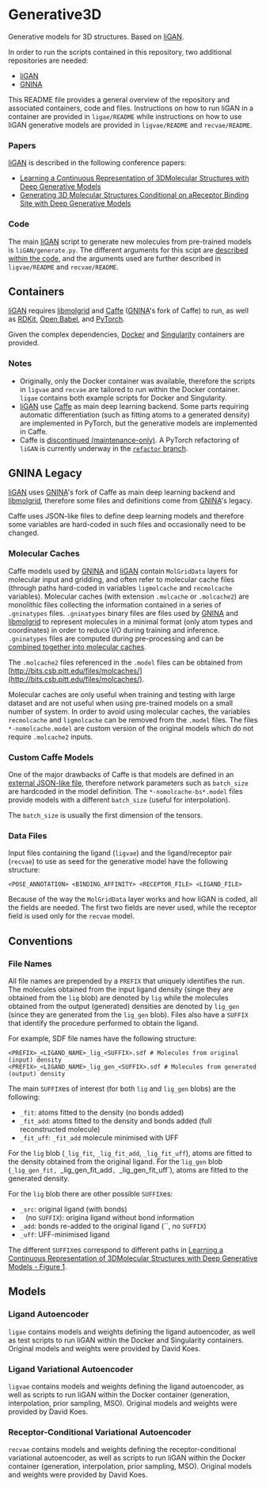 # Generative3D

Generative models for 3D structures. Based on [liGAN](https://github.com/mattragoza/liGAN).

In order to run the scripts contained in this repository, two additional repositories are needed:

* [liGAN](https://github.com/mattragoza/liGAN)
* [GNINA](https://github.com/gnina/gnina)

This README file provides a general overview of the repository and associated containers, code and files. Instructions on how to run liGAN in a container are provided in `ligae/README` while instructions on how to use liGAN generative models are provided in `ligvae/README` and `recvae/README`.

### Papers

[liGAN](https://github.com/mattragoza/liGAN) is described in the following conference papers:
* [Learning a Continuous Representation of 3DMolecular Structures with Deep Generative Models](https://arxiv.org/pdf/2010.08687.pdf)
* [Generating 3D Molecular Structures Conditional on aReceptor Binding Site with Deep Generative Models](https://arxiv.org/pdf/2010.14442.pdf)

### Code

The main [liGAN](https://github.com/mattragoza/liGAN) script to generate new molecules from pre-trained models is `liGAN/generate.py`. The different arguments for this scipt are [described within the code](https://github.com/mattragoza/liGAN/blob/6f235f2e998614c643f01361299d7560a1106c42/generate.py#L2262-L2320), and the arguments used are further described in `ligvae/README` and `recvae/README`.

## Containers

[liGAN](https://github.com/mattragoza/liGAN) requires [libmolgrid](https://github.com/gnina/libmolgrid) and [Caffe](https://caffe.berkeleyvision.org/) ([GNINA](https://github.com/gnina/gnina)'s fork of Caffe) to run, as well as [RDKit](https://github.com/rdkit/rdkit), [Open Babel](https://github.com/openbabel/openbabel), and [PyTorch](https://pytorch.org/).

Given the complex dependencies, [Docker](https://www.docker.com/) and [Singularity](https://sylabs.io/singularity/) containers are provided.

### Notes

* Originally, only the Docker container was available, therefore the scripts in `ligvae` and `recvae` are tailored to run within the Docker container. `ligae` contains both example scripts for Docker and Singularity.
* [liGAN](https://github.com/mattragoza/liGAN) use [Caffe](https://caffe.berkeleyvision.org/) as main deep learning backend. Some parts requiring automatic differentiation (such as fitting atoms to a generated density) are implemented in PyTorch, but the generative models are implemented in Caffe. 
* Caffe is [discontinued (maintenance-only)](https://github.com/BVLC/caffe/releases/tag/1.0). A PyTorch refactoring of `liGAN` is currently underway in the [`refactor` branch](https://github.com/mattragoza/liGAN/tree/refactor).
## GNINA Legacy

[liGAN](https://github.com/mattragoza/liGAN) uses [GNINA](https://github.com/gnina/gnina)'s fork of Caffe as main deep learning backend and [libmolgrid](https://github.com/gnina/libmolgrid), therefore some files and definitions come from [GNINA](https://github.com/gnina/gnina)'s legacy.

Caffe uses JSON-like files to define deep learning models and therefore some variables are hard-coded in such files and occasionally need to be changed.

### Molecular Caches

Caffe models used by [GNINA](https://github.com/gnina/gnina) and [liGAN](https://github.com/mattragoza/liGAN) contain `MolGridData` layers for molecular input and gridding, and often refer to molecular cache files (through paths hard-coded in variables `ligmolcache` and `recmolcache` variables). Molecular caches (with extension `.molcache` or `.molcache2`) are monolithic files collecting the information contained in a series of `.gninatypes` files. `.gninatypes` binary files are files used by [GNINA](https://github.com/gnina/gnina) and [libmolgrid](https://github.com/gnina/libmolgrid) to represent molecules in a minimal format (only atom types and coordinates) in order to reduce I/O during training and inference. `.gninatypes` files are computed during pre-processing and can be [combined together into molecular caches](https://github.com/gnina/scripts/blob/master/create_caches2.py).

The `.molcache2` files referenced in the `.model` files can be obtained from [http://bits.csb.pitt.edu/files/molcaches/](http://bits.csb.pitt.edu/files/molcaches/).

Molecular caches are only useful when training and testing with large dataset and are not useful when using pre-trained models on a small number of system. In order to avoid using molecular caches, the variables `recmolcache` and `ligmolcache` can be removed from the `.model` files. The files `*-nomolcache.model` are custom version of the original models which do not require `.molcache2` inputs.

### Custom Caffe Models

One of the major drawbacks of Caffe is that models are defined in an [external JSON-like file](https://caffe.berkeleyvision.org/tutorial/net_layer_blob.html), therefore network parameters such as `batch_size` are hardcoded in the model definition. The `*-nomolcache-bs*.model` files provide models with a different `batch_size` (useful for interpolation).

The `batch_size` is usually the first dimension of the tensors.

### Data Files

Input files containing the ligand (`ligvae`) and the ligand/receptor pair (`recvae`) to use as seed for the generative model have the following structure:
```
<POSE_ANNOTATION> <BINDING_AFFINITY> <RECEPTOR_FILE> <LIGAND_FILE>
```

Because of the way the `MolGridData` layer works and how liGAN is coded, all the fields are needed. The first two fields are never used, while the receptor field is used only for the `recvae` model.

## Conventions

### File Names

All file names are prepended by a `PREFIX` that uniquely identifies the run. The molecules obtained from the input ligand density (singe they are obtained from the `lig` blob) are denoted by `lig` while the molecules obtained from the output (generated) densities are denoted by `lig_gen` (since they are generated from the `lig_gen` blob). Files also have a `SUFFIX` that identify the procedure performed to obtain the ligand.

For example, SDF file names have the following structure:
```
<PREFIX>_<LIGAND_NAME>_lig_<SUFFIX>.sdf # Molecules from original (input) density
<PREFIX>_<LIGAND_NAME>_lig_gen_<SUFFIX>.sdf # Molecules from generated (output) density
```

The main `SUFFIX`es of interest (for both `lig` and `lig_gen` blobs) are the following:
* `_fit`: atoms fitted to the density (no bonds added)
* `_fit_add`: atoms fitted to the density and bonds added (full reconstructed molecule)
* `_fit_uff`: `_fit_add` molecule minimised with UFF

For the `lig` blob (`_lig_fit`, `_lig_fit_add`, `_lig_fit_uff`), atoms are fitted to the density obtained from the original ligand. For the `lig_gen` blob (`_lig_gen_fit, `_lig_gen_fit_add`, `_lig_gen_fit_uff`), atoms are fitted to the generated density.

For the `lig` blob there are other possible `SUFFIX`es:
* `_src`: original ligand (with bonds)
* ` ` (no `SUFFIX`): origina ligand without bond information
* `_add`: bonds re-added to the original ligand (``, no `SUFFIX`)
* `_uff`: UFF-minimised ligand


The different `SUFFIX`es correspond to different paths in [Learning a Continuous Representation of 3DMolecular Structures with Deep Generative Models - Figure 1](https://arxiv.org/pdf/2010.08687.pdf).

## Models

### Ligand Autoencoder

`ligae` contains models and weights defining the ligand autoencoder, as well as test scripts to run liGAN within the Docker and Singularity containers. Original models and weights were provided by David Koes.

### Ligand Variational Autoencoder

`ligvae` contains models and weights defining the ligand autoencoder, as well as scripts to run liGAN within the Docker container (generation, interpolation, prior sampling, MSO). Original models and weights were provided by David Koes.


### Receptor-Conditional Variational Autoencoder

`recvae` contains models and weights defining the receptor-conditional variational autoencoder, as well as scripts to run liGAN within the Docker container (generation, interpolation, prior sampling, MSO). Original models and weights were provided by David Koes.

